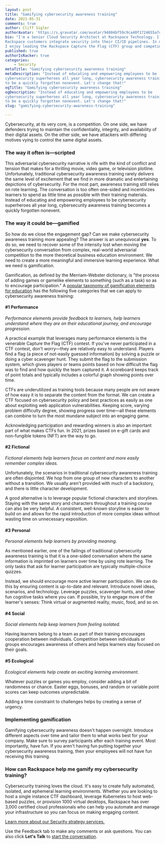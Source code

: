 ```yaml
---
layout: post
title: "Gamifying cybersecurity awareness training"
date: 2021-05-31
comments: true
author: Cliff Sigler
authorAvatar: 'https://s.gravatar.com/avatar/94804bf59c9ca40f1724655a7cbf8924'
bio: "I'm a Senior Cloud Security Architect at Rackspace Technology. I love helping
Rackspace customers integrate security into their CI/CD pipelines. In my spare time,
I enjoy leading the Rackspace Capture the Flag (CTF) group and competing in CTF competitions."
published: true
authorIsRacker: true
categories:
    - Security
metaTitle: "Gamifying cybersecurity awareness training"
metaDescription: "Instead of educating and empowering employees to be
cybersecurity superheroes all year long, cybersecurity awareness training tends
to be a quickly forgotten nonevent. Let's change that!"
ogTitle: "Gamifying cybersecurity awareness training"
ogDescription: "Instead of educating and empowering employees to be
cybersecurity superheroes all year long, cybersecurity awareness training tends
to be a quickly forgotten nonevent. Let's change that!"
slug: "gamifying-cybersecurity-awareness-training"

---
```


Cybersecurity, at its very core, is a competition. On one side, we have
defenders trying to maintain the confidentiality, integrity, and availability of
their digital assets. On the other side, we have attackers with differing motives
vying to control the same digital assets.

<!--more-->

### The way it often is&mdash;scripted

This adversarial cybersecurity narrative is rife with the kind of conflict and
tension that makes for a thrilling movie, video game, or television plotline.
Unfortunately, traditional cybersecurity awareness training rarely delivers the
same level of excitement that we find in more dramatic and entertaining depictions
of cybersecurity. For the most part, awareness training still relies on rote
learning. The conversation is too often one-sided and incentivizes learners to
spend as little time as possible with their training materials. Instead of
educating and empowering employees to be cybersecurity superheroes all year long,
cybersecurity awareness training becomes a quickly forgotten nonevent.

### The way it could be&mdash;gamified

So how do we close the engagement gap? Can we make cybersecurity awareness
training more appealing? The answer is an unequivocal **yes**. To do so, we need
to recover some of the intensity lost when moving the cybersecurity conversation
from complex, real-world adversarial competition to the more theoretical business
education environment. We need to create a more meaningful and immersive learning
experience. What we need is gamification.

Gamification, as defined by the Merriam-Webster dictionary, is "the process of
adding games or gamelike elements to something (such as a task) so as to
encourage participation." A
[popular taxonomy of gamification elements for education](https://slejournal.springeropen.com/articles/10.1186/s40561-019-0106-1)
has the following five categories that we can apply to cybersecurity awareness
training:

#### #1 Performance

*Performance elements provide feedback to learners, help learners understand
where they are on their educational journey, and encourage progression.*

A practical example that leverages many performance elements is the venerable
Capture the Flag (CTF) contest. If you've never participated in a CTF contest,
don't worry&mdash;they are relatively easy to understand. Players find a flag
(a piece of not-easily guessed information) by solving a puzzle or doing a cyber
scavenger hunt. They submit the flag to the submission system, which gives
players or teams points based on how difficult the flag was to find and how
quickly the team captured it. A scoreboard keeps track of point totals and
typically includes a colorful graph showing points over time.  

CTFs are underutilized as training tools because many people are not aware of
how easy it is to separate the content from the format. We can create a CTF
focused on cybersecurity policy and best practices as easily as one about
exploiting web application vulnerabilities. Keeping score, varying problem
difficulty degree, showing progress over time&mdash;all these elements can
combine to turn the most mundane subject into an engaging game.

Acknowledging participation and rewarding winners is also an important part of
what makes CTFs fun. In 2021, prizes based on e-gift cards and non-fungible
tokens (NFT) are the way to go.

#### #2 Fictional

*Fictional elements help learners focus on content and more easily remember
complex ideas.*

Unfortunately, the scenarios in traditional cybersecurity awareness training are
often disjointed. We hop from one group of new characters to another without a
transition. We usually aren't provided with much of a backstory, and there is
little character development.

A good alternative is to leverage popular fictional characters and storylines.
Staying with the same story and characters throughout a training course can also
be very helpful. A consistent, well-known storyline is easier to build on and
allows for the rapid introduction of more complex ideas without wasting time on
unnecessary exposition.

#### #3 Personal

*Personal elements help learners by providing meaning.*

As mentioned earlier, one of the failings of traditional cybersecurity awareness
training is that it is a one-sided conversation where the same information is
imprinted on learners over time by using rote learning. The only tasks that ask
for learner participation are typically multiple-choice quizzes.

Instead, we should encourage more active learner participation. We can do this
by ensuring content is up-to-date and relevant. Introduce novel ideas, scenarios,
and technology. Leverage puzzles, scavenger hunts, and other fun cognitive tasks
where you can. If possible, try to engage more of the learner's senses: Think
virtual or augmented reality, music, food, and so on.

#### #4 Social

*Social elements help keep learners from feeling isolated.*

Having learners belong to a team as part of their training encourages cooperation
between individuals. Competition between individuals or groups encourages
awareness of others and helps learners stay focused on their goals.

#### #5 Ecological

*Ecological elements help create an exciting learning environment.*

Whatever puzzles or games you employ, consider adding a bit of randomness or
chance. Easter eggs, bonuses, and random or variable point scores can keep
outcomes unpredictable.

Adding a time constraint to challenges helps by creating a sense of urgency.

### Implementing gamification

Gamifying cybersecurity awareness doesn't happen overnight. Introduce different
aspects over time and tailor them to what works best for your company. Make sure
to survey participants after each training event. Most importantly, have fun. If
you aren't having fun putting together your cybersecurity awareness training,
then your employees will not have fun receiving this training.

### How can Rackspace help me gamify my cybersecurity training?

Cybersecurity training loves the cloud. It's easy to create fully automated,
isolated, and ephemeral learning environments. Whether you are looking to host a
single instance CTF dashboard, leverage Kubernetes to host web-based puzzles, or
provision 1000 virtual desktops, Rackspace has over 3,000 certified cloud
professionals who can help you automate and manage your infrastructure so you
can focus on making engaging content.

<a class="cta purple" id="cta" href="https://www.rackspace.com/security/security-strategy">Learn more about our Security strategy services.</a>

Use the Feedback tab to make any comments or ask questions. You can also click
**Let's Talk** to [start the conversation](https://www.rackspace.com/).
